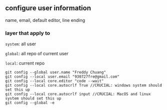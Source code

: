 ## configure user information
name, email, default editor, line ending
### layer that apply to
`system`: all user

`global`: all repo of current user

`local`: current repo
```
git config --global user.name "Freddy Chuang"
git config --local user.email "930727fre@gmail.com"
git config --local core.editor "code --wait"
git config --local core.autocrlf True //CRUCIAL: windows system should set this up
git config --local core.autocrlf input //CRUCIAL: MacOS and linux system should set this up
git config --global -e
```